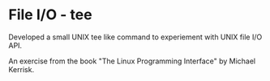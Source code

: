 # File I/O - tee
Developed a small UNIX tee like command to experiement with UNIX file I/O API.

An exercise from the book "The Linux Programming Interface" by Michael Kerrisk.
